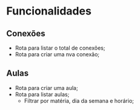 # Funcionalidades

## Conexões
- Rota para listar o total de conexões;
- Rota para criar uma nva conexão;

## Aulas
- Rota para criar uma aula;
- Rota para listar aulas;
    - Filtrar por matéria, dia da semana e horário;




